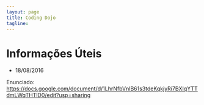 ```yaml
---
layout: page
title: Coding Dojo
tagline: 
---
```


# Informações Úteis

- 18/08/2016

Enunciado: 
https://docs.google.com/document/d/1LhrNfbVnlB61s3tdeKqkjyRi7BXIqYTTdmLWqTHTlD0/edit?usp=sharing
